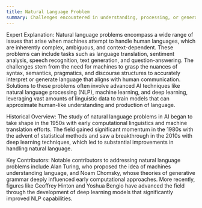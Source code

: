 ```yaml
---
title: Natural Language Problem
summary: Challenges encountered in understanding, processing, or generating human language using computational methods.
---
```

Expert Explanation:
Natural language problems encompass a wide range of issues that arise when machines attempt to handle human languages, which are inherently complex, ambiguous, and context-dependent. These problems can include tasks such as language translation, sentiment analysis, speech recognition, text generation, and question-answering. The challenges stem from the need for machines to grasp the nuances of syntax, semantics, pragmatics, and discourse structures to accurately interpret or generate language that aligns with human communication. Solutions to these problems often involve advanced AI techniques like natural language processing (NLP), machine learning, and deep learning, leveraging vast amounts of linguistic data to train models that can approximate human-like understanding and production of language.

Historical Overview:
The study of natural language problems in AI began to take shape in the 1950s with early computational linguistics and machine translation efforts. The field gained significant momentum in the 1980s with the advent of statistical methods and saw a breakthrough in the 2010s with deep learning techniques, which led to substantial improvements in handling natural language.

Key Contributors:
Notable contributors to addressing natural language problems include Alan Turing, who proposed the idea of machines understanding language, and Noam Chomsky, whose theories of generative grammar deeply influenced early computational approaches. More recently, figures like Geoffrey Hinton and Yoshua Bengio have advanced the field through the development of deep learning models that significantly improved NLP capabilities.